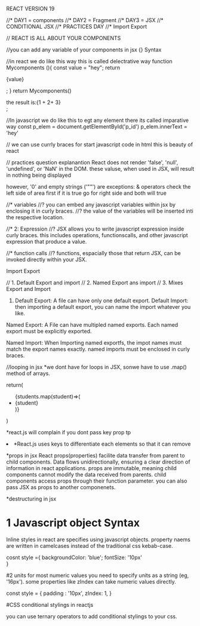 REACT VERSION 19


//* DAY1 = components
//* DAY2 = Fragment
//* DAY3 = JSX
//* CONDITIONAL JSX
//* PRACTICES DAY
//* Import Export 








// REACT IS ALL ABOUT YOUR COMPONENTS


//you can add any variable of your components in jsx {} Syntax


//in react we do like this way this is called delectrative way
function Mycomponents (){
    const value = "hey";
    return <p>{value}</p>;
}
return Mycomponents()

 <div>the result is:{1 + 2+ 3}</div>;


//In javascript we do like this to egt any element there its called imparative way
const p_elem = document.getElementById('p_id')
p_elem.innerText = 'hey'

// we can use currly braces for start javascript code in html this is beauty of react

// practices question explanantion
React does not render 'false', 'null', 'undefined', or 'NaN' in the DOM. these valuse, when used in JSX, will result in nothing being displayed

however, '0' and empty strings ('""') are exceptions:
& operators check the left side of area first if it is true go for right side and both will true 





//* variables
//? you can embed any javascript variables within jsx by enclosing it in curly braces.
//? the value of the variables will be inserted inti the respective location. 

//* 2: Expression
//? JSX allows you to write javascript expression inside curly braces. this includes operations, functionscalls, and other javascript expression that produce a value.

//* function calls
//? functions, espacially those that return JSX, can be invoked directly within your JSX.




 Import Export

// 1. Default Export and import
// 2. Named Export ans import
// 3. Mixes Export and Import


1. Default Export: A file can have only one default export.
Default Import: then importing a default export, you can name the import whatever you like.

Named Export:
A File can have multipled named exports.
Each named export must be explicitly exported.

Named Import:
When Importing named exportfs, the impot names must match the export names exactly.
named imports must be enclosed in curly braces.

//looping in jsx
*we dont have for loops in JSX, sonwe have to use .map() method of arrays.

return(
    <ul>
    {students.map(student)=>(
        <li key = {students}>{student}</li>
    )}
    </ul>
)

*react.js will complain if you dont pass key prop tp <li>
*React.js uses keys to differentiate each elements so that it can remove


*props in jsx
React props(properties) facilite data transfer from parent to child components.
Data flows unidirectionally, ensuring a clear direction of information in react applications.
props are immutable, meaning child components cannot modify the data received from parents.
child components access props through their function parameter.
you can also pass JSX as props to another componenets. 

*destructuring in jsx


# 1 Javascript object Syntax

Inline styles in react are specifies using javascript objects. property naems are written in camelcases instead of the traditional css kebab-case.

cosnt style ={
 backgroundColor: 'blue';
 fontSize: '10px'   
}

#2 units
for most numeric values you need to specify units as a string (eg, '16px'). some properties like zIndex can take numeric values directly.

const style = {
padding : '10px',
zIndex: 1,
}


#CSS conditional stylings in reactjs

you can use ternary operators to add conditional stylings to your css.